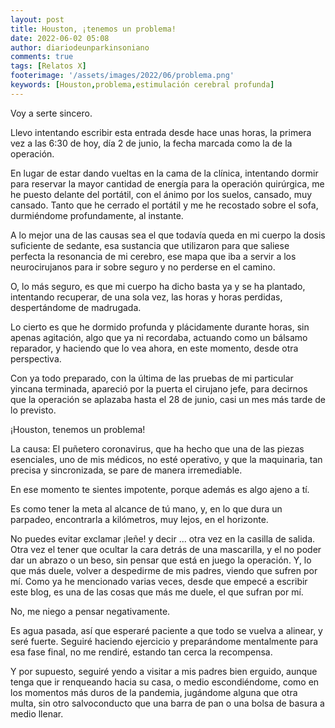 ```yaml
---
layout: post
title: Houston, ¡tenemos un problema!
date: 2022-06-02 05:08
author: diariodeunparkinsoniano
comments: true
tags: [Relatos X]
footerimage: '/assets/images/2022/06/problema.png'
keywords: [Houston,problema,estimulación cerebral profunda]
---
```

Voy a serte sincero.

Llevo intentando escribir esta entrada desde hace unas horas, la primera vez a las 6:30 de hoy, día 2 de junio, la fecha marcada como la de la operación. 

En lugar de estar dando vueltas en la cama de la clínica, intentando dormir para reservar la mayor cantidad de energía para la operación quirúrgica, me he puesto delante del portátil, con el ánimo por los suelos, cansado, muy cansado. Tanto que he cerrado el portátil y me he recostado sobre el sofa, durmiéndome profundamente, al instante.

A lo mejor una de las causas sea el que todavía queda en mi cuerpo la dosis suficiente de sedante, esa sustancia que utilizaron para que saliese perfecta la resonancia de mi cerebro, ese mapa que iba a servir a los neurocirujanos para ir sobre seguro y no perderse en el camino.

O, lo más seguro, es que mi cuerpo ha dicho basta ya y se ha plantado, intentando recuperar, de una sola vez, las horas y horas perdidas, despertándome de madrugada.

Lo cierto es que he dormido profunda y plácidamente durante horas, sin apenas agitación, algo que ya ni recordaba, actuando como un bálsamo reparador, y haciendo que lo vea ahora, en este momento, desde otra perspectiva.

Con ya todo preparado, con la última de las pruebas de mi particular yincana terminada, apareció por la puerta el cirujano jefe, para decirnos que la operación se aplazaba hasta el 28 de junio, casi un mes más tarde de lo previsto.

¡Houston, tenemos un problema!

La causa: El puñetero coronavirus, que ha hecho que una de las piezas esenciales, uno de mis médicos, no esté operativo, y que la maquinaria, tan precisa y sincronizada, se pare de manera irremediable.

En ese momento te sientes impotente, porque además es algo ajeno a tí.

Es como tener la meta al alcance de tú mano, y, en lo que dura un parpadeo, encontrarla a kilómetros, muy lejos, en el horizonte.

No puedes evitar exclamar ¡leñe! y decir ... otra vez en la casilla de salida.
Otra vez el tener que ocultar la cara detrás de una mascarilla, y el no poder dar un abrazo o un beso, sin pensar que está en juego la operación.
Y, lo que más duele, volver a despedirme de mis padres, viendo que sufren por mí. Como ya he mencionado varias veces, desde que empecé a escribir este blog, es una de las cosas que más me duele, el que sufran por mí.

No, me niego a pensar negativamente.

Es agua pasada, así que esperaré paciente a que todo se vuelva a alinear, y seré fuerte.
Seguiré haciendo ejercicio y preparándome mentalmente para esa fase final, no me rendiré, estando tan cerca la recompensa.

Y por supuesto, seguiré yendo a visitar a mis padres bien erguido, aunque tenga que ir renqueando hacia su casa, o medio escondiéndome, como en los momentos más duros de la pandemia, jugándome alguna que otra multa, sin otro salvoconducto que una barra de pan o una bolsa de basura a medio llenar.




